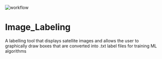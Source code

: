 ![workflow](https://github.com/AerialArmourAquisition/Image_Labeling/actions/workflows/linux.yml/badge.svg)

# Image_Labeling
A labelling tool that displays satellite images and allows the user to graphically draw boxes that are converted into .txt label files for training ML algorithms
